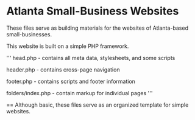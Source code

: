 Atlanta Small-Business Websites
=======

These files serve as building materials for the websites of Atlanta-based small-businesses.

This website is built on a simple PHP framework.

'''
  head.php - contains all meta data, stylesheets, and some scripts
  
  header.php - contains cross-page navigation
  
  footer.php - contains scripts and footer information
  
  folders/index.php - contain markup for individual pages
'''

==
Although basic, these files serve as an organized template for simple websites.
